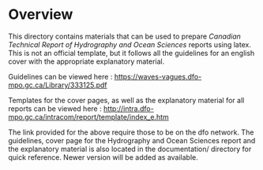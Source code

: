 # Overview

This directory contains materials that can be used to prepare *Canadian Technical Report of Hydrography and Ocean Sciences* reports using latex. This is not an official template, but it follows all the guidelines for an english cover with the appropriate  explanatory material. 

Guidelines can be viewed here : https://waves-vagues.dfo-mpo.gc.ca/Library/333125.pdf

Templates for the cover pages, as well as the explanatory material for all reports can be viewed here : http://intra.dfo-mpo.gc.ca/intracom/report/template/index_e.htm

The link provided for the above require those to be on the dfo network. The guidelines, cover page for the Hydrography and Ocean Sciences report and the explanatory material is also located in the documentation/ directory for quick reference. Newer version will be added as available.



 
